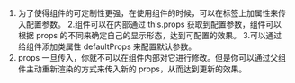 1. 为了使得组件的可定制性更强，在使用组件的时候，可以在标签上加属性来传入配置参数。
2.组件可以在内部通过 this.props 获取到配置参数，组件可以根据 props 的不同来确定自己的显示形态，达到可配置的效果。
3.可以通过给组件添加类属性 defaultProps 来配置默认参数。
4. props 一旦传入，你就不可以在组件内部对它进行修改。但是你可以通过父组件主动重新渲染的方式来传入新的 props，从而达到更新的效果。

